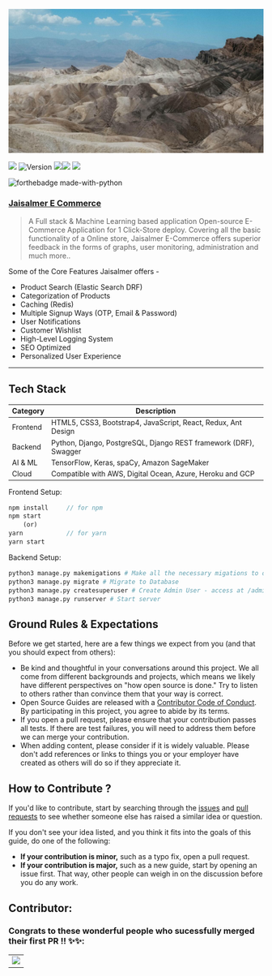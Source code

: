 ![logo-image](logo.jpg)

![](https://badges.frapsoft.com/os/v1/open-source.svg?v=103) ![Version](https://badge.fury.io/gh/tterb%2FHyde.svg) ![](https://aleen42.github.io/badges/src/react.svg)![](https://aleen42.github.io/badges/src/router.svg) ![](https://aleen42.github.io/badges/src/redux.svg) 



![forthebadge made-with-python](http://ForTheBadge.com/images/badges/made-with-python.svg)



### **[Jaisalmer E Commerce](https://github.com/gokulprathin8/Jaisalmer-E-Commerce)**

> A Full stack & Machine Learning based application Open-source E-Commerce Application for 1 Click-Store deploy.  Covering all the basic functionality of a Online store,  Jaisalmer E-Commerce offers superior feedback in the forms of graphs, user monitoring, administration and much more..



Some of the Core Features Jaisalmer offers - 

- Product Search (Elastic Search DRF)
- Categorization of Products
- Caching (Redis)
- Multiple Signup Ways (OTP, Email & Password)
- User Notifications 
- Customer Wishlist
- High-Level Logging System
- SEO Optimized
- Personalized User Experience



---

## Tech Stack 

| Category | Description                                                  |
| -------- | ------------------------------------------------------------ |
| Frontend | HTML5, CSS3, Bootstrap4, JavaScript, React, Redux, Ant Design |
| Backend  | Python, Django, PostgreSQL, Django REST framework (DRF), Swagger |
| AI & ML  | TensorFlow, Keras, spaCy, Amazon SageMaker                   |
| Cloud    | Compatible with AWS, Digital Ocean, Azure, Heroku and GCP    |

Frontend Setup:

```javascript
npm install		// for npm
npm start
	(or)
yarn			// for yarn
yarn start
```



Backend Setup:

```python
python3 manage.py makemigations # Make all the necessary migations to database
python3 manage.py migrate # Migrate to Database
python3 manage.py createsuperuser # Create Admin User - access at /admin route 
python3 manage.py runserver # Start server
```



## Ground Rules & Expectations 

Before we get started, here are a few things we expect from you (and that you should expect from others):

- Be kind and thoughtful in your conversations around this project. We all come from different backgrounds and projects, which means we likely have different perspectives on "how open source is done." Try to listen to others rather than convince them that your way is correct.
- Open Source Guides are released with a [Contributor Code of Conduct](https://github.com/github/opensource.guide/blob/main/CODE_OF_CONDUCT.md). By participating in this project, you agree to abide by its terms.
- If you open a pull request, please ensure that your contribution passes all tests. If there are test failures, you will need to address them before we can merge your contribution.
- When adding content, please consider if it is widely valuable. Please don't add references or links to things you or your employer have created as others will do so if they appreciate it.



## How to Contribute ?

If you'd like to contribute, start by searching through the [issues](https://github.com/github/opensource.guide/issues) and [pull requests](https://github.com/github/opensource.guide/pulls) to see whether someone else has raised a similar idea or question.

If you don't see your idea listed, and you think it fits into the goals of this guide, do one of the following:

- **If your contribution is minor,** such as a typo fix, open a pull request.
- **If your contribution is major,** such as a new guide, start by opening an issue first. That way, other people can weigh in on the discussion before you do any work.

## Contributor:
### Congrats to these wonderful people who sucessfully merged their first PR !! ✨✨:

<table>
	<tr>
		<td>
			<a href="https://github.com/gokulprathin8/Jaisalmer-E-Commerce/graphs/contributors">
  <img src="https://contrib.rocks/image?repo=gokulprathin8/Jaisalmer-E-Commerce" />
</a>
		</td>
	</tr>
</table>
